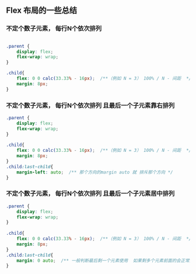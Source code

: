 ## Flex 布局的一些总结

### 不定个数子元素， 每行N个依次排列
```css

.parent {
    display: flex;
    flex-wrap: wrap; 
}

.child{
    flex: 0 0 calc(33.33% - 16px);  /**（例如 N = 3） 100% / N - 间距  */ 
    margin: 8px;
}
```


### 不定个数子元素， 每行N个依次排列 且最后一个子元素靠右排列

```css
.parent {
    display: flex;
    flex-wrap: wrap; 
}
  
.child{
    flex: 0 0 calc(33.33% - 16px);  /**（例如 N = 3） 100% / N - 间距  */ 
    margin: 8px;
}
.child:last-child{
    margin-left: auto;  /** 那个方向的margin auto 就 排斥那个方向 */ 
}

```

### 不定个数子元素， 每行N个依次排列 且最后一个子元素居中排列
```css
.parent {
    display: flex;
    flex-wrap: wrap; 
}
  
.child{
    flex: 0 0 calc(33.33% - 16px);  /**（例如 N = 3） 100% / N - 间距  */ 
    margin: 8px;
}
.child:last-child{
    margin: 0 auto;  /** 一般判断最后剩一个元素使用  如果剩多个元素前面的会正常排 最后一个会在剩余空间居中 */ 
}

```


